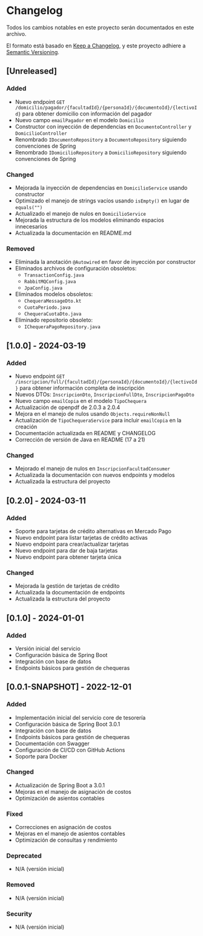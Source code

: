 # Changelog

Todos los cambios notables en este proyecto serán documentados en este archivo.

El formato está basado en [Keep a Changelog](https://keepachangelog.com/en/1.0.0/),
y este proyecto adhiere a [Semantic Versioning](https://semver.org/spec/v2.0.0.html).

## [Unreleased]

### Added
- Nuevo endpoint `GET /domicilio/pagador/{facultadId}/{personaId}/{documentoId}/{lectivoId}` para obtener domicilio con información del pagador
- Nuevo campo `emailPagador` en el modelo `Domicilio`
- Constructor con inyección de dependencias en `DocumentoController` y `DomicilioController`
- Renombrado `IDocumentoRepository` a `DocumentoRepository` siguiendo convenciones de Spring
- Renombrado `IDomicilioRepository` a `DomicilioRepository` siguiendo convenciones de Spring

### Changed
- Mejorada la inyección de dependencias en `DomicilioService` usando constructor
- Optimizado el manejo de strings vacíos usando `isEmpty()` en lugar de `equals("")`
- Actualizado el manejo de nulos en `DomicilioService`
- Mejorada la estructura de los modelos eliminando espacios innecesarios
- Actualizada la documentación en README.md

### Removed
- Eliminada la anotación `@Autowired` en favor de inyección por constructor
- Eliminados archivos de configuración obsoletos:
  - `TransactionConfig.java`
  - `RabbitMQConfig.java`
  - `JpaConfig.java`
- Eliminados modelos obsoletos:
  - `ChequeraMessageDto.kt`
  - `CuotaPeriodo.java`
  - `ChequeraCuotaDto.java`
- Eliminado repositorio obsoleto:
  - `IChequeraPagoRepository.java`

## [1.0.0] - 2024-03-19

### Added
- Nuevo endpoint `GET /inscripcion/full/{facultadId}/{personaId}/{documentoId}/{lectivoId}` para obtener información completa de inscripción
- Nuevos DTOs: `InscripcionDto`, `InscripcionFullDto`, `InscripcionPagoDto`
- Nuevo campo `emailCopia` en el modelo `TipoChequera`
- Actualización de openpdf de 2.0.3 a 2.0.4
- Mejora en el manejo de nulos usando `Objects.requireNonNull`
- Actualización de `TipoChequeraService` para incluir `emailCopia` en la creación
- Documentación actualizada en README y CHANGELOG
- Corrección de versión de Java en README (17 a 21)

### Changed
- Mejorado el manejo de nulos en `InscripcionFacultadConsumer`
- Actualizada la documentación con nuevos endpoints y modelos
- Actualizada la estructura del proyecto

## [0.2.0] - 2024-03-11

### Added
- Soporte para tarjetas de crédito alternativas en Mercado Pago
- Nuevo endpoint para listar tarjetas de crédito activas
- Nuevo endpoint para crear/actualizar tarjetas
- Nuevo endpoint para dar de baja tarjetas
- Nuevo endpoint para obtener tarjeta única

### Changed
- Mejorada la gestión de tarjetas de crédito
- Actualizada la documentación de endpoints
- Actualizada la estructura del proyecto

## [0.1.0] - 2024-01-01
### Added
- Versión inicial del servicio
- Configuración básica de Spring Boot
- Integración con base de datos
- Endpoints básicos para gestión de chequeras

## [0.0.1-SNAPSHOT] - 2022-12-01

### Added
- Implementación inicial del servicio core de tesorería
- Configuración básica de Spring Boot 3.0.1
- Integración con base de datos
- Endpoints básicos para gestión de chequeras
- Documentación con Swagger
- Configuración de CI/CD con GitHub Actions
- Soporte para Docker

### Changed
- Actualización de Spring Boot a 3.0.1
- Mejoras en el manejo de asignación de costos
- Optimización de asientos contables

### Fixed
- Correcciones en asignación de costos
- Mejoras en el manejo de asientos contables
- Optimización de consultas y rendimiento

### Deprecated
- N/A (versión inicial)

### Removed
- N/A (versión inicial)

### Security
- N/A (versión inicial) 